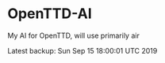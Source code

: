 # OpenTTD-AI
My AI for OpenTTD, will use primarily air

Latest backup: Sun Sep 15 18:00:01 UTC 2019
